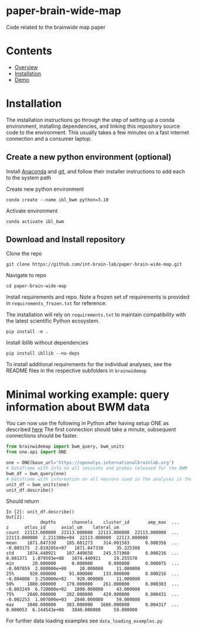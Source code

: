 # paper-brain-wide-map
Code related to the brainwide map paper

# Contents

- [Overview](#overview)
- [Installation](#installation)
- [Demo](#minimal-working-example:-query-information-about-BWM-data)

# Installation
The installation instructions go through the step of setting up a conda environment, installing dependencies, and linking this repository source code to the environment.
This usually takes a few minutes on a fast internet connection and a consumer laptop.

## Create a new python environment (optional)

Install [Anaconda](https://www.anaconda.com/distribution/#download-section) and [git](https://git-scm.com/downloads), 
and follow their installer instructions to add each to the system path

Create new python environment
```
conda create --name ibl_bwm python=3.10
```
Activate environment
```
conda activate ibl_bwm
```

## Download and Install repository

Clone the repo 
```
git clone https://github.com/int-brain-lab/paper-brain-wide-map.git
```

Navigate to repo
```
cd paper-brain-wide-map
```

Install requirements and repo.
Note a frozen set of requirements is provided in `requirements_frozen.txt` for reference.

The installation will rely on `requirements.txt` to maintain compatibility with the latest scientific Python ecosystem.
```
pip install -e .
```

Install ibllib without dependencies
```
pip install ibllib --no-deps
```

To install additional requirements for the individual analyses, see the README files in the respective subfolders in `brainwidemap`

# Minimal working example: query information about BWM data
You can now use the following in Python after having setup ONE as described [here]()
The first connection should take a minute, subsequent connections should be faster.


```python
from brainwidemap import bwm_query, bwm_units
from one.api import ONE

one = ONE(base_url='https://openalyx.internationalbrainlab.org')
# Dataframe with info on all sessions and probes released for the BWM
bwm_df = bwm_query(one)
# Dataframe with information on all neurons used in the analyses in the BWM paper
unit_df = bwm_units(one)
unit_df.describe()
```
Should return
```
In [2]: unit_df.describe()
Out[2]: 
             depths      channels    cluster_id       amp_max  ...             z      atlas_id      axial_um    lateral_um
count  22113.000000  22113.000000  22113.000000  22113.000000  ...  22113.000000  2.211300e+04  22113.000000  22113.000000
mean    1871.847330    185.681273    314.001583      0.000356  ...     -0.003175  2.819285e+07   1871.847330     35.225388
std     1074.440921    107.449658    245.571960      0.000216  ...      0.001371  1.079593e+08   1074.440921     19.255570
min       20.000000      0.000000      0.000000      0.000075  ...     -0.007059  2.000000e+00     20.000000     11.000000
25%      920.000000     91.000000    133.000000      0.000216  ...     -0.004008  3.250000e+02    920.000000     11.000000
50%     1800.000000    179.000000    261.000000      0.000303  ...     -0.003249  6.720000e+02   1800.000000     43.000000
75%     2840.000000    282.000000    429.000000      0.000431  ...     -0.002253  1.007000e+03   2840.000000     59.000000
max     3840.000000    383.000000   1686.000000      0.004317  ...      0.000053  6.144543e+08   3840.000000     59.000000
```
For further data loading examples see `data_loading_examples.py`